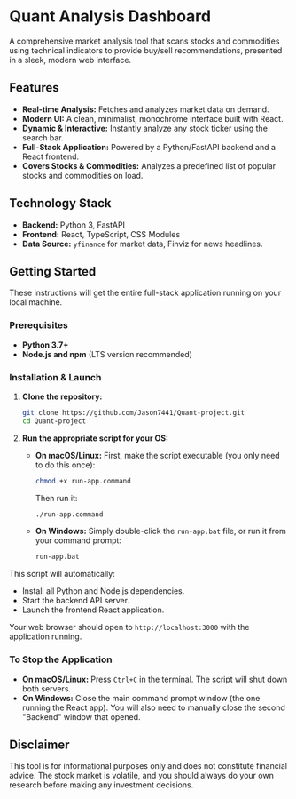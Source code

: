 # Quant Analysis Dashboard

A comprehensive market analysis tool that scans stocks and commodities using technical indicators to provide buy/sell recommendations, presented in a sleek, modern web interface.

## Features

- **Real-time Analysis:** Fetches and analyzes market data on demand.
- **Modern UI:** A clean, minimalist, monochrome interface built with React.
- **Dynamic & Interactive:** Instantly analyze any stock ticker using the search bar.
- **Full-Stack Application:** Powered by a Python/FastAPI backend and a React frontend.
- **Covers Stocks & Commodities:** Analyzes a predefined list of popular stocks and commodities on load.

## Technology Stack

- **Backend:** Python 3, FastAPI
- **Frontend:** React, TypeScript, CSS Modules
- **Data Source:** `yfinance` for market data, Finviz for news headlines.

## Getting Started

These instructions will get the entire full-stack application running on your local machine.

### Prerequisites

- **Python 3.7+**
- **Node.js and npm** (LTS version recommended)

### Installation & Launch

1.  **Clone the repository:**
    ```bash
    git clone https://github.com/Jason7441/Quant-project.git
    cd Quant-project
    ```

2.  **Run the appropriate script for your OS:**

    -   **On macOS/Linux:**
        First, make the script executable (you only need to do this once):
        ```bash
        chmod +x run-app.command
        ```
        Then run it:
        ```bash
        ./run-app.command
        ```

    -   **On Windows:**
        Simply double-click the `run-app.bat` file, or run it from your command prompt:
        ```cmd
        run-app.bat
        ```

This script will automatically:
- Install all Python and Node.js dependencies.
- Start the backend API server.
- Launch the frontend React application.

Your web browser should open to `http://localhost:3000` with the application running.

### To Stop the Application
-   **On macOS/Linux:** Press `Ctrl+C` in the terminal. The script will shut down both servers.
-   **On Windows:** Close the main command prompt window (the one running the React app). You will also need to manually close the second "Backend" window that opened.

## Disclaimer

This tool is for informational purposes only and does not constitute financial advice. The stock market is volatile, and you should always do your own research before making any investment decisions.